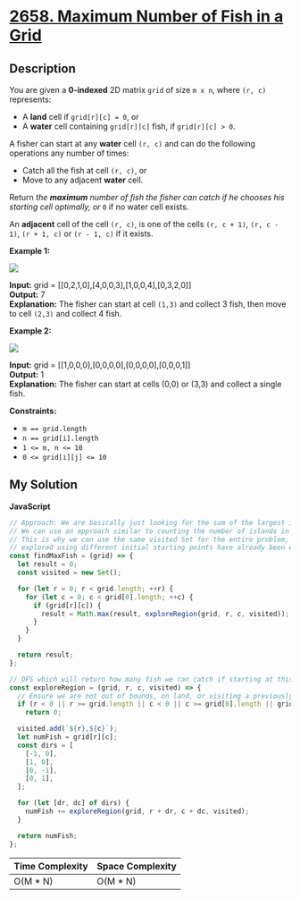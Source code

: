 # [2658. Maximum Number of Fish in a Grid](https://leetcode.com/problems/maximum-number-of-fish-in-a-grid)

## Description

You are given a **0-indexed** 2D matrix `grid` of size `m x n`, where `(r, c)` represents:

- A **land** cell if `grid[r][c] = 0`, or
- A **water** cell containing `grid[r][c]` fish, if `grid[r][c] > 0`.

A fisher can start at any **water** cell `(r, c)` and can do the following operations any number of times:

- Catch all the fish at cell `(r, c)`, or
- Move to any adjacent **water** cell.

Return _the **maximum** number of fish the fisher can catch if he chooses his starting cell optimally, or_ `0` if no water cell exists.

An **adjacent** cell of the cell `(r, c)`, is one of the cells `(r, c + 1)`, `(r, c - 1)`, `(r + 1, c)` or `(r - 1, c)` if it exists.

**Example 1:**

![](https://assets.leetcode.com/uploads/2023/03/29/example.png)

**Input:** grid = \[\[0,2,1,0\],\[4,0,0,3\],\[1,0,0,4\],\[0,3,2,0\]\]  
**Output:** 7  
**Explanation:** The fisher can start at cell `(1,3)` and collect 3 fish, then move to cell `(2,3)` and collect 4 fish.

**Example 2:**

![](https://assets.leetcode.com/uploads/2023/03/29/example2.png)

**Input:** grid = \[\[1,0,0,0\],\[0,0,0,0\],\[0,0,0,0\],\[0,0,0,1\]\]  
**Output:** 1  
**Explanation:** The fisher can start at cells (0,0) or (3,3) and collect a single fish.

**Constraints:**

- `m == grid.length`
- `n == grid[i].length`
- `1 <= m, n <= 10`
- `0 <= grid[i][j] <= 10`

## My Solution

**JavaScript**

```js
// Approach: We are basically just looking for the sum of the largest island.
// We can use an approach similar to counting the number of islands in a graph.
// This is why we can use the same visited Set for the entire problem, as cells we've
// explored using different initial starting points have already been exhausted.
const findMaxFish = (grid) => {
  let result = 0;
  const visited = new Set();

  for (let r = 0; r < grid.length; ++r) {
    for (let c = 0; c < grid[0].length; ++c) {
      if (grid[r][c]) {
        result = Math.max(result, exploreRegion(grid, r, c, visited));
      }
    }
  }

  return result;
};

// DFS which will return how many fish we can catch if starting at this row and col
const exploreRegion = (grid, r, c, visited) => {
  // Ensure we are not out of bounds, on land, or visiting a previously-explored cell
  if (r < 0 || r >= grid.length || c < 0 || c >= grid[0].length || grid[r][c] === 0 || visited.has(`${r},${c}`))
    return 0;

  visited.add(`${r},${c}`);
  let numFish = grid[r][c];
  const dirs = [
    [-1, 0],
    [1, 0],
    [0, -1],
    [0, 1],
  ];

  for (let [dr, dc] of dirs) {
    numFish += exploreRegion(grid, r + dr, c + dc, visited);
  }

  return numFish;
};
```

| Time Complexity | Space Complexity |
| --------------- | ---------------- |
| O(M \* N)       | O(M \* N)        |
